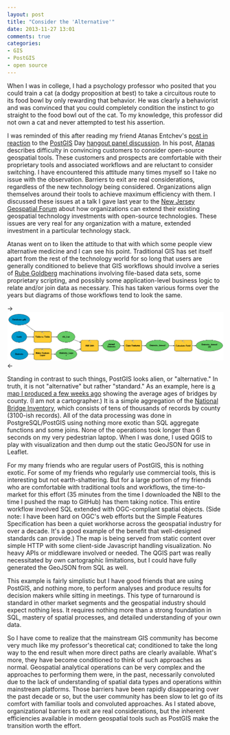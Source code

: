 ```yaml
---
layout: post
title: "Consider the 'Alternative'"
date: 2013-11-27 13:01
comments: true
categories: 
- GIS
- PostGIS
- open source
---
```

When I was in college, I had a psychology professor who posited that you could train a cat (a dodgy proposition at best) to take a circuitous route to its food bowl by only rewarding that behavior. He was clearly a behaviorist and was convinced that you could completely condition the instinct to go straight to the food bowl out of the cat. To my knowledge, this professor did not own a cat and never attempted to test his assertion.

I was reminded of this after reading my friend Atanas Entchev's [post in reaction](http://blog.entchev.com/2013/11/22/some-post-postgis-day-thoughts.aspx) to the [PostGIS](http://postgis.net) Day [hangout panel discussion](http://www.spatiallyadjusted.com/2013/11/21/todays-hangout-postgis-day-extravaganza-panel/). In his post, [Atanas](http://twiiter.com/atanas) describes difficulty in convincing customers to consider open-source geospatial tools. These customers and prospects are comfortable with their proprietary tools and associated workflows and are reluctant to consider switching. I have encountered this attitude many times myself so I take no issue with the observation. Barriers to exit are real considerations, regardless of the new technology being considered. Organizations align themselves around their tools to achieve maximum efficiency with them. I discussed these issues at a talk I gave last year to the [New Jersey Geospatial Forum](https://njgin.state.nj.us/OIT_NJGF/index.jsp) about how organizations can extend their existing geospatial technology investments with open-source technologies. These issues are very real for any organization with a mature, extended investment in a particular technology stack.

Atanas went on to liken the attitude to that with which some people view alternative medicine and I can see his point. Traditional GIS has set itself apart from the rest of the technology world for so long that users are generally conditioned to believe that GIS workflows should involve a series of [Rube Goldberg](http://en.wikipedia.org/wiki/Rube_Goldberg) machinations involving file-based data sets, some proprietary scripting, and possibly some application-level business logic to relate and/or join data as necessary. This has taken various forms over the years but diagrams of those workflows tend to look the same.

-><img src="/images/posts/geo_model.png" /><-

<!--more-->

Standing in contrast to such things, PostGIS looks alien, or "alternative." In truth, it is not "alternative" but rather "standard." As an example, here is [a map I produced a few weeks ago](http://blog.geomusings.com/assets/demos/nbi/) showing the average ages of bridges by county. (I am not a cartographer.) It is a simple aggregation of the [National Bridge Inventory](http://www.fhwa.dot.gov/bridge/nbi.cfm), which consists of tens of thousands of records by county (3100-ish records). All of the data processing was done in PostgreSQL/PostGIS using nothing more exotic than SQL aggregate functions and some joins. None of the operations took longer than 6 seconds on my very pedestrian laptop. When I was done, I used QGIS to play with visualization and then dump out the static GeoJSON for use in Leaflet.

For my many friends who are regular users of PostGIS, this is nothing exotic. For some of my friends who regularly use commercial tools, this is interesting but not earth-shattering. But for a large portion of my friends who are comfortable with traditional tools and workflows, the time-to-market for this effort (35 minutes from the time I downloaded the NBI to the time I pushed the map to GitHub) has them taking notice. This entire workflow involved SQL extended with OGC-compliant spatial objects. (Side note: I have been hard on OGC's web efforts but the Simple Features Specification has been a quiet workhorse across the geospatial industry for over a decade. It's a good example of the benefit that well-designed standards can provide.) The map is being served from static content over simple HTTP with some client-side Javascript handling visualization. No heavy APIs or middleware involved or needed. The QGIS part was really necessitated by own cartographic limitations, but I could have fully generated the GeoJSON from SQL as well.

This example is fairly simplistic but I have good friends that are using PostGIS, and nothing more, to perform analyses and produce results for decision makers while sitting in meetings. This type of turnaround is standard in other market segments and the geospatial industry should expect nothing less. It requires nothing more than a strong foundation in SQL, mastery of spatial processes, and detailed understanding of your own data.

So I have come to realize that the mainstream GIS community has become very much like my professor's theoretical cat; conditioned to take the long way to the end result when more direct paths are clearly available. What's more, they have become conditioned to think of such approaches as normal. Geospatial analytical operations can be very complex and the approaches to performing them were, in the past, necessarily convoluted due to the lack of understanding of spatial data types and operations within mainstream platforms. Those barriers have been rapidly disappearing over the past decade or so, but the user community has been slow to let go of its comfort with familiar tools and convoluted approaches. As I stated above, organizational barriers to exit are real considerations, but the inherent efficiencies available in modern geospatial tools such as PostGIS make the transition worth the effort.
